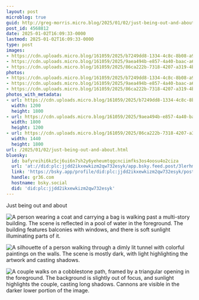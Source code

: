 ```yaml
---
layout: post
microblog: true
guid: http://greg-morris.micro.blog/2025/01/02/just-being-out-and-about.html
post_id: 4568812
date: 2025-01-02T16:09:33-0000
lastmod: 2025-01-02T16:09:33-0000
type: post
images:
- https://cdn.uploads.micro.blog/161059/2025/b7249dd8-1334-4c8c-8b08-a9951ab5afd7.jpg
- https://cdn.uploads.micro.blog/161059/2025/9aea494b-e857-4a40-baac-a68820a5a3eb.jpg
- https://cdn.uploads.micro.blog/161059/2025/86ca222b-7318-4207-a319-4b76ec2a73f2.jpg
photos:
- https://cdn.uploads.micro.blog/161059/2025/b7249dd8-1334-4c8c-8b08-a9951ab5afd7.jpg
- https://cdn.uploads.micro.blog/161059/2025/9aea494b-e857-4a40-baac-a68820a5a3eb.jpg
- https://cdn.uploads.micro.blog/161059/2025/86ca222b-7318-4207-a319-4b76ec2a73f2.jpg
photos_with_metadata:
- url: https://cdn.uploads.micro.blog/161059/2025/b7249dd8-1334-4c8c-8b08-a9951ab5afd7.jpg
  width: 1200
  height: 1800
- url: https://cdn.uploads.micro.blog/161059/2025/9aea494b-e857-4a40-baac-a68820a5a3eb.jpg
  width: 1800
  height: 1200
- url: https://cdn.uploads.micro.blog/161059/2025/86ca222b-7318-4207-a319-4b76ec2a73f2.jpg
  width: 1440
  height: 1800
url: /2025/01/02/just-being-out-and-about.html
bluesky:
  id: bafyreihi6kz5cj6ui6n7sh2y6yeheumtqgcnciimfks3os4oosu4o2ciza
  url: 'at://did:plc:jjdd2ikxewkizm2qw732esyk/app.bsky.feed.post/3lerhm7gnyl2d'
  link: 'https://bsky.app/profile/did:plc:jjdd2ikxewkizm2qw732esyk/post/3lerhm7gnyl2d'
  handle: gr36.com
  hostname: bsky.social
  did: 'did:plc:jjdd2ikxewkizm2qw732esyk'
---
```

Just being out and about

![A person wearing a coat and carrying a bag is walking past a multi-story building. The scene is reflected in a pool of water in the foreground. The building features balconies with windows, and there is soft sunlight illuminating parts of it.](https://gregmorris.co.uk/uploads/2025/b7249dd8-1334-4c8c-8b08-a9951ab5afd7.jpg)

![A silhouette of a person walking through a dimly lit tunnel with colorful paintings on the walls. The scene is mostly dark, with light highlighting the artwork and casting shadows.](https://gregmorris.co.uk/uploads/2025/9aea494b-e857-4a40-baac-a68820a5a3eb.jpg)

![A couple walks on a cobblestone path, framed by a triangular opening in the foreground. The background is slightly out of focus, and sunlight highlights the couple, casting long shadows. Cannons are visible in the darker lower portion of the image.](https://gregmorris.co.uk/uploads/2025/86ca222b-7318-4207-a319-4b76ec2a73f2.jpg)

